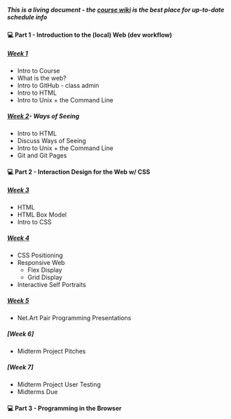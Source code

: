 ##### This is a living document - the [course wiki](https://github.com/IDMNYU/webDev_A_Spring2021/wiki) is the best place for up-to-date schedule info

#### 💻 Part 1 - Introduction to the (local) Web (dev workflow)
##### [Week 1](https://github.com/IDMNYU/webDev_A_Spring2021/wiki/Week-01)
* Intro to Course
* What is the web?
* Intro to GitHub - class admin
* Intro to HTML
* Intro to Unix + the Command Line

##### [Week 2](https://github.com/IDMNYU/webDev_A_Spring2021/wiki/Week-02)- Ways of Seeing
* Intro to HTML
* Discuss Ways of Seeing
* Intro to Unix + the Command Line
* Git and Git Pages

#### 💻 Part 2 - Interaction Design for the Web w/ CSS

##### [Week 3](https://github.com/IDMNYU/webDev_A_Spring2021/wiki/Week-03)
* HTML
* HTML Box Model
* Intro to CSS

##### [Week 4](https://github.com/IDMNYU/webDev_A_Spring2021/wiki/Week-04)
* CSS Positioning
* Responsive Web 
  * Flex Display
  * Grid Display
* Interactive Self Portraits

##### [Week 5](https://github.com/IDMNYU/webDev_A_Spring2021/wiki/Week-05)
* Net.Art Pair Programming Presentations

##### [Week 6]
* Midterm Project Pitches

##### [Week 7]
* Midterm Project User Testing 
* Midterms Due

#### 💻 Part 3 - Programming in the Browser 
#####